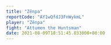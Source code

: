 ```yaml
---
title: "Zênpa"
reportCode: "AY1wQfdJ3FnWykmL"
player: "Zênpa"
fight: "Attumen the Huntsman"
date: 2021-08-09T18:51:45.833000+00:00
---
```

